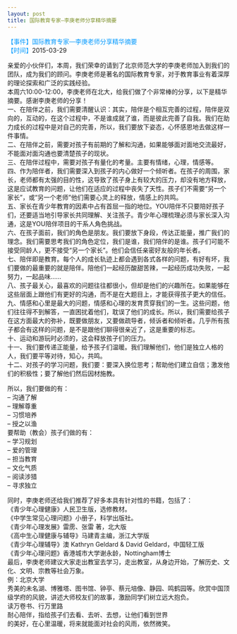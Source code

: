 ```yaml
---
layout: post
title: 国际教育专家—李庚老师分享精华摘要
---
```

<font color=#0099ff>【事件】国际教育专家—李庚老师分享精华摘要 </font>   
<font color=#0099ff>【时间】</font>2015-03-29 

亲爱的小伙伴们，本周，我们荣幸的请到了北京师范大学的李庚老师加入到我们的团队，成为我们的顾问。李庚老师是著名的国际教育专家，对于教育事业有着深厚的理论探索和广泛的实践经验。  
本周六10:00-12:00，李庚老师在北大，给我们做了个非常棒的分享，以下是精华摘要。感谢李庚老师的分享！  
一、在陪伴之前，我们需要清醒认识：其实，陪伴是个相互完善的过程，陪伴是双向的，互动的，在这个过程中，不是谁成就了谁，而是彼此完善了自我。我们在助力成长的过程中是对自己的完善，所以，我们要放下姿态，心怀感恩地去做这样一件事情。  
二、在陪伴之前，需要对孩子有前期的了解和沟通，如果能够面对面地交流最好，不能面对面沟通也要清楚孩子的现状。  
三、在陪伴过程中，需要对孩子有量化的考量。主要有情绪，心理，情感等。  
四、作为陪伴者，我们需要深入到孩子的内心做好一个倾听者。在孩子的周围，家长，老师都有太强的目的性，这导致了孩子身上有较大的压力，却没有地方释放，这是应试教育的问题，让他们在适应的过程中丧失了天性。孩子们不需要“另一个家长”，或“另一个老师”他们需要心灵上的释放，情感上的共鸣。  
五、家长在青少年教育的因素中占有首屈一指的地位。YOU陪伴不只要陪好孩子们，还要适当地引导家长共同理解、关注孩子。青少年心理梳理必须与家长深入沟通，这是YOU陪伴项目的干系人角色挑战。  
六、在孩子面前，我们的角色是朋友。我们要放下身段，传达正能量，推广我们的理念。我们需要思考我们的角色定位，我们是谁，我们陪伴的是谁。孩子们可能不接受同龄人，更不接受“另一个家长”。他们会信任亲密好友般的年长者。  
七、陪伴即是教育。每个人的成长轨迹上都会遇到各式各样的问题，有好有坏，我们要做的最重要的就是陪伴。陪他们一起经历酸甜苦辣，一起经历成功失败，一起努力，一起品味……  
八、孩子最关心，最喜欢的问题往往都很小，但却是他们的兴趣所在。如果能够在这些层面上跟他们有更好的沟通，而不是在大题目上，才能获得孩子更大的信任。  
九、情感和心里是最大的问题，情感和心理的发育贯穿我们的一生。这些问题，他们往往得不到解答，一直困扰着他们，耽误了他们的成长。所以，我们需要给孩子在这方面最大的弥补，既要做朋友，又要做疏导者，倾诉者和倾听者。几乎所有孩子都会有这样的问题，是不是跟他们聊得很亲近了，这是重要的标志。  
十、运动和游玩时必须的，这会释放孩子们的压力。  
十一、我们要传递正能量，给予孩子们温暖。我们理解他们，他们是独立人格的人，我们要平等对待，知心，共鸣。  
十二、对孩子的学习问题，我们要：要深入换位思考；帮助他们建立自信；激发他们的积极性；要了解他们然后因材施教。  

所以，我们要做的有：  
– 沟通了解  
– 理解尊重  
– 习惯培养  
– 授之以渔  
要帮助（教会）孩子们做的有：  
– 学习规划  
– 爱的管理   
– 担当教育  
– 文化气质  
– 阅读涉猎  
– 寻求独立  

同时，李庚老师还给我们推荐了好多本具有针对性的书籍，包括了：  
《青少年心理健康》人民卫生版，选修教材。  
《中学生常见心理问题》小册子，科学出版社。  
《青少年心理发展》雷雳、张雷 著，北大版  
《高中生心理健康与辅导》马建青主编，浙江大学版  
《青少年心理辅导》澳 Kathryn Geldard & David Geldard，中国轻工版  
《青少年心理问题》香港城市大学谢永龄，Nottingham博士  
最后，李庚老师建议大家走出教室去学习，走出教室，从身边开始，了解历史、文化、文明、宗教等社会万象。  
例：北京大学  
秀美的未名湖、博雅塔、图书馆、钟亭、蔡元培像、静园、鸣鹤园等。欣赏中国顶级学府的风貌，讲述大师校友们的故事，激励同学们树立远大抱负。  
读万卷书、行万里路  
耐心陪伴，指给孩子们去看、去听、去想，让他们看到世界  
的美好，在心里温暖，将来就能面对社会的风雨，依然微笑。  

